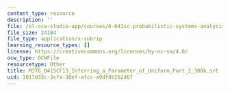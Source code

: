 ```yaml
---
content_type: resource
description: ''
file: /ol-ocw-studio-app/courses/6-041sc-probabilistic-systems-analysis-and-applied-probability-fall-2013/1017d33c3cfa38efafcca9df8b262d67_MIT6_041SCF13_Inferring_a_Parameter_of_Uniform_Part_2_300k.srt
file_size: 24184
file_type: application/x-subrip
learning_resource_types: []
license: https://creativecommons.org/licenses/by-nc-sa/4.0/
ocw_type: OCWFile
resourcetype: Other
title: MIT6_041SCF13_Inferring_a_Parameter_of_Uniform_Part_2_300k.srt
uid: 1017d33c-3cfa-38ef-afcc-a9df8b262d67
---
```

